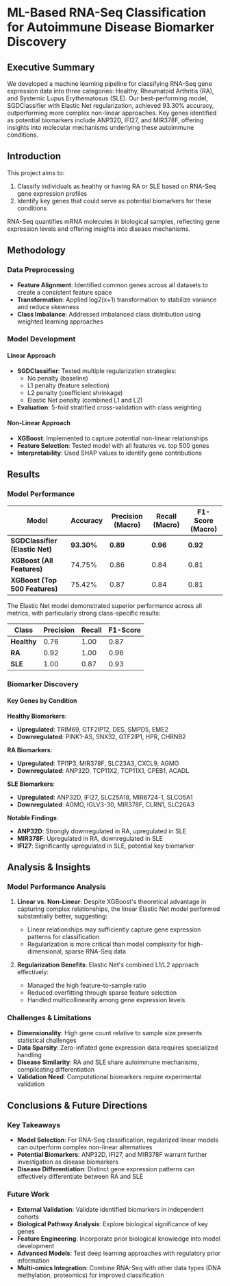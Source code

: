 # ML-Based RNA-Seq Classification for Autoimmune Disease Biomarker Discovery 

## Executive Summary
We developed a machine learning pipeline for classifying RNA-Seq gene expression data into three categories: Healthy, Rheumatoid Arthritis (RA), and Systemic Lupus Erythematosus (SLE). Our best-performing model, SGDClassifier with Elastic Net regularization, achieved 93.30% accuracy, outperforming more complex non-linear approaches. Key genes identified as potential biomarkers include ANP32D, IFI27, and MIR378F, offering insights into molecular mechanisms underlying these autoimmune conditions.

## Introduction
This project aims to:
1. Classify individuals as healthy or having RA or SLE based on RNA-Seq gene expression profiles
2. Identify key genes that could serve as potential biomarkers for these conditions

RNA-Seq quantifies mRNA molecules in biological samples, reflecting gene expression levels and offering insights into disease mechanisms.

## Methodology

### Data Preprocessing
- **Feature Alignment**: Identified common genes across all datasets to create a consistent feature space
- **Transformation**: Applied log2(x+1) transformation to stabilize variance and reduce skewness
- **Class Imbalance**: Addressed imbalanced class distribution using weighted learning approaches

### Model Development

#### Linear Approach
- **SGDClassifier**: Tested multiple regularization strategies:
  - No penalty (baseline)
  - L1 penalty (feature selection)
  - L2 penalty (coefficient shrinkage)
  - Elastic Net penalty (combined L1 and L2)
- **Evaluation**: 5-fold stratified cross-validation with class weighting

#### Non-Linear Approach
- **XGBoost**: Implemented to capture potential non-linear relationships
- **Feature Selection**: Tested model with all features vs. top 500 genes
- **Interpretability**: Used SHAP values to identify gene contributions

## Results

### Model Performance

| **Model**                     | **Accuracy** | **Precision (Macro)** | **Recall (Macro)** | **F1-Score (Macro)** |
|-------------------------------|--------------|-----------------------|--------------------|----------------------|
| **SGDClassifier (Elastic Net)**| **93.30%**  | **0.89**              | **0.96**           | **0.92**             |
| **XGBoost (All Features)**    | 74.75%       | 0.86                  | 0.84               | 0.81                 |
| **XGBoost (Top 500 Features)**| 75.42%       | 0.87                  | 0.84               | 0.81                 |

The Elastic Net model demonstrated superior performance across all metrics, with particularly strong class-specific results:

| **Class**   | **Precision** | **Recall** | **F1-Score** |
|-------------|---------------|------------|--------------|
| **Healthy** | 0.76          | 1.00       | 0.87         |
| **RA**      | 0.92          | 1.00       | 0.96         |
| **SLE**     | 1.00          | 0.87       | 0.93         |

### Biomarker Discovery

#### Key Genes by Condition

**Healthy Biomarkers**:
- **Upregulated**: TRIM69, GTF2IP12, DES, SMPD5, EME2
- **Downregulated**: PINK1-AS, SNX32, GTF2IP1, HPR, CHRNB2

**RA Biomarkers**:
- **Upregulated**: TPI1P3, MIR378F, SLC23A3, CXCL9, AGMO
- **Downregulated**: ANP32D, TCP11X2, TCP11X1, CPEB1, ACADL

**SLE Biomarkers**:
- **Upregulated**: ANP32D, IFI27, SLC25A18, MIR6724-1, SLCO5A1
- **Downregulated**: AGMO, IGLV3-30, MIR378F, CLRN1, SLC26A3

**Notable Findings**:
- **ANP32D**: Strongly downregulated in RA, upregulated in SLE
- **MIR378F**: Upregulated in RA, downregulated in SLE
- **IFI27**: Significantly upregulated in SLE, potential key biomarker

## Analysis & Insights

### Model Performance Analysis
1. **Linear vs. Non-Linear**: Despite XGBoost's theoretical advantage in capturing complex relationships, the linear Elastic Net model performed substantially better, suggesting:
   - Linear relationships may sufficiently capture gene expression patterns for classification
   - Regularization is more critical than model complexity for high-dimensional, sparse RNA-Seq data

2. **Regularization Benefits**: Elastic Net's combined L1/L2 approach effectively:
   - Managed the high feature-to-sample ratio
   - Reduced overfitting through sparse feature selection
   - Handled multicollinearity among gene expression levels

### Challenges & Limitations
- **Dimensionality**: High gene count relative to sample size presents statistical challenges
- **Data Sparsity**: Zero-inflated gene expression data requires specialized handling
- **Disease Similarity**: RA and SLE share autoimmune mechanisms, complicating differentiation
- **Validation Need**: Computational biomarkers require experimental validation

## Conclusions & Future Directions

### Key Takeaways
- **Model Selection**: For RNA-Seq classification, regularized linear models can outperform complex non-linear alternatives
- **Potential Biomarkers**: ANP32D, IFI27, and MIR378F warrant further investigation as disease biomarkers
- **Disease Differentiation**: Distinct gene expression patterns can effectively differentiate between RA and SLE

### Future Work
- **External Validation**: Validate identified biomarkers in independent cohorts
- **Biological Pathway Analysis**: Explore biological significance of key genes
- **Feature Engineering**: Incorporate prior biological knowledge into model development
- **Advanced Models**: Test deep learning approaches with regulatory prior information
- **Multi-omics Integration**: Combine RNA-Seq with other data types (DNA methylation, proteomics) for improved classification
